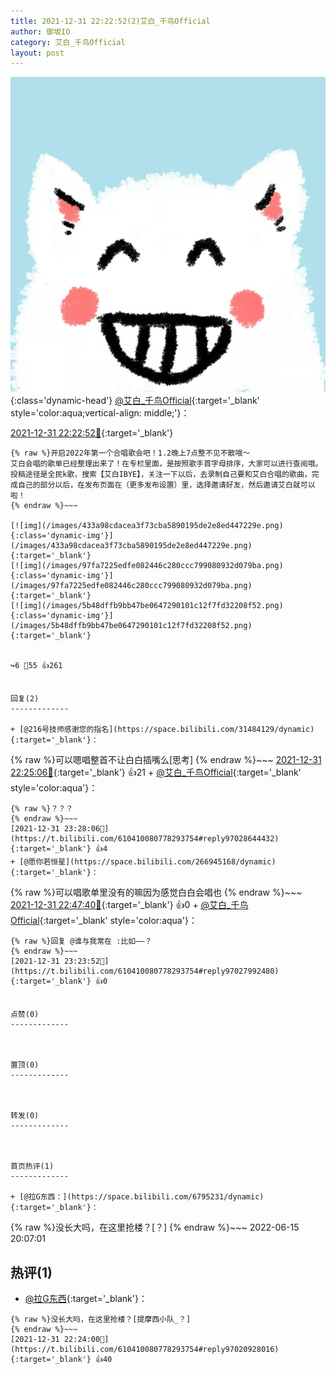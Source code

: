 ```yaml
---
title: 2021-12-31 22:22:52(2)艾白_千鸟Official
author: 御坂IO
category: 艾白_千鸟Official
layout: post
---
```


![img](/images/9ae8b9445fd0665cc014d9080156a45271be73c6.jpg){:class='dynamic-head'}
[@艾白_千鸟Official](https://space.bilibili.com/334537711/dynamic){:target='_blank' style='color:aqua;vertical-align: middle;'}：

[2021-12-31 22:22:52🔗](https://t.bilibili.com/610410080778293754){:target='_blank'}

~~~
{% raw %}开启2022年第一个合唱歌会吧！1.2晚上7点整不见不散哦～
艾白会唱的歌单已经整理出来了！在专栏里面，是按照歌手首字母排序，大家可以进行查阅哦。
投稿途径是全民k歌，搜索【艾白IBYE】，关注一下以后，去录制自己要和艾白合唱的歌曲，完成自己的部分以后，在发布页面在（更多发布设置）里，选择邀请好友，然后邀请艾白就可以啦！
{% endraw %}~~~

[![img](/images/433a98cdacea3f73cba5890195de2e8ed447229e.png){:class='dynamic-img'}](/images/433a98cdacea3f73cba5890195de2e8ed447229e.png){:target='_blank'}
[![img](/images/97fa7225edfe082446c280ccc799080932d079ba.png){:class='dynamic-img'}](/images/97fa7225edfe082446c280ccc799080932d079ba.png){:target='_blank'}
[![img](/images/5b48dffb9bb47be0647290101c12f7fd32208f52.png){:class='dynamic-img'}](/images/5b48dffb9bb47be0647290101c12f7fd32208f52.png){:target='_blank'}


↪️6 💬55 👍261


回复(2)
-------------

+ [@216号技师感谢您的指名](https://space.bilibili.com/31484129/dynamic){:target='_blank'}：
~~~
{% raw %}可以嗯唱整首不让白白插嘴么[思考]
{% endraw %}~~~
[2021-12-31 22:25:06🔗](https://t.bilibili.com/610410080778293754#reply97021131168){:target='_blank'} 👍21
    + [@艾白_千鸟Official](https://space.bilibili.com/334537711/dynamic){:target='_blank' style='color:aqua'}：
~~~
{% raw %}？？？
{% endraw %}~~~
[2021-12-31 23:28:06🔗](https://t.bilibili.com/610410080778293754#reply97028644432){:target='_blank'} 👍4
+ [@愿你若恒星](https://space.bilibili.com/266945168/dynamic){:target='_blank'}：
~~~
{% raw %}可以唱歌单里没有的嘛因为感觉白白会唱也
{% endraw %}~~~
[2021-12-31 22:47:40🔗](https://t.bilibili.com/610410080778293754#reply97023706688){:target='_blank'} 👍0
    + [@艾白_千鸟Official](https://space.bilibili.com/334537711/dynamic){:target='_blank' style='color:aqua'}：
~~~
{% raw %}回复 @谁与我常在 :比如——？
{% endraw %}~~~
[2021-12-31 23:23:52🔗](https://t.bilibili.com/610410080778293754#reply97027992480){:target='_blank'} 👍0


点赞(0)
-------------



置顶(0)
-------------



转发(0)
-------------



首页热评(1)
-------------

+ [@拉G东西：](https://space.bilibili.com/6795231/dynamic){:target='_blank'}：
~~~
{% raw %}没长大吗，在这里抢楼？[？]
{% endraw %}~~~
2022-06-15 20:07:01


热评(1)
-------------

+ [@拉G东西](https://space.bilibili.com/6795231/dynamic){:target='_blank'}：
~~~
{% raw %}没长大吗，在这里抢楼？[提摩西小队_？]
{% endraw %}~~~
[2021-12-31 22:24:00🔗](https://t.bilibili.com/610410080778293754#reply97020928016){:target='_blank'} 👍40


